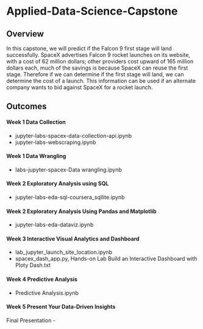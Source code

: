 # Applied-Data-Science-Capstone

## Overview
In this capstone, we will predict if the Falcon 9 first stage will land successfully. SpaceX advertises Falcon 9 rocket launches on its website, with a cost of 62 million dollars; other providers cost upward of 165 million dollars each, much of the savings is because SpaceX can reuse the first stage. Therefore if we can determine if the first stage will land, we can determine the cost of a launch. This information can be used if an alternate company wants to bid against SpaceX for a rocket launch. 

##  Outcomes
#### Week 1 Data Collection 
- jupyter-labs-spacex-data-collection-api.ipynb
- jupyter-labs-webscraping.ipynb

#### Week 1 Data Wrangling
- labs-jupyter-spacex-Data wrangling.ipynb

#### Week 2 Exploratory Analysis using SQL 
- jupyter-labs-eda-sql-coursera_sqllite.ipynb

#### Week 2 Exploratory Analysis Using Pandas and Matplotlib 
- jupyter-labs-eda-dataviz.ipynb

#### Week 3 Interactive Visual Analytics and Dashboard 
- lab_jupyter_launch_site_location.ipynb
- spacex_dash_app.py, Hands-on Lab Build an Interactive Dashboard with Ploty Dash.txt

#### Week 4 Predictive Analysis 
- Predictive Analysis.ipynb

#### Week 5 Present Your Data-Driven Insights
Final Presentation - 
